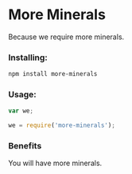 More Minerals
=============

Because we require more minerals.

### Installing:

``` bash
npm install more-minerals
```

### Usage:

``` javascript
var we;

we = require('more-minerals');
```

### Benefits

You will have more minerals.

